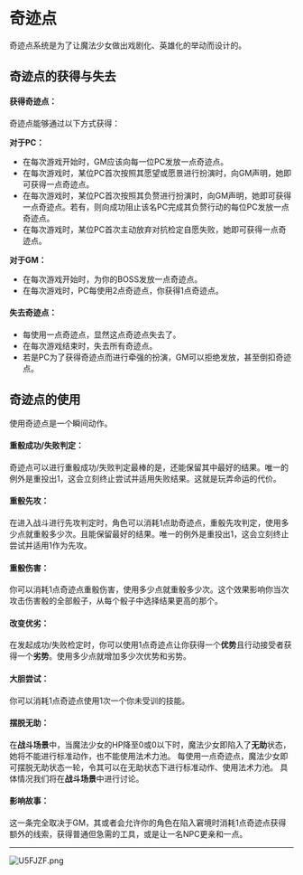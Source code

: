 # 奇迹点

奇迹点系统是为了让魔法少女做出戏剧化、英雄化的举动而设计的。

## 奇迹点的获得与失去

#### 获得奇迹点：

奇迹点能够通过以下方式获得：

**对于PC：**
* 在每次游戏开始时，GM应该向每一位PC发放一点奇迹点。
* 在每次游戏时，某位PC首次按照其愿望或愿景进行扮演时，向GM声明，她即可获得一点奇迹点。
* 在每次游戏时，某位PC首次按照其负赘进行扮演时，向GM声明，她即可获得一点奇迹点。若有，则向成功阻止该名PC完成其负赘行动的每位PC发放一点奇迹点。
* 在每次游戏时，某位PC首次主动放弃对抗检定自愿失败，她即可获得一点奇迹点。

**对于GM：**
* 在每次游戏开始时，为你的BOSS发放一点奇迹点。
* 在每次游戏时，PC每使用2点奇迹点，你获得1点奇迹点。

#### 失去奇迹点：

* 每使用一点奇迹点，显然这点奇迹点失去了。
* 在每次游戏结束时，失去所有奇迹点。
* 若是PC为了获得奇迹点而进行牵强的扮演，GM可以拒绝发放，甚至倒扣奇迹点。

## 奇迹点的使用

使用奇迹点是一个瞬间动作。

#### 重骰成功/失败判定：

奇迹点可以进行重骰成功/失败判定最棒的是，还能保留其中最好的结果。唯一的例外是重投出1，这会立刻终止尝试并适用失败结果。这就是玩弄命运的代价。

#### 重骰先攻：

在进入战斗进行先攻判定时，角色可以消耗1点助奇迹点，重骰先攻判定，使用多少点就重骰多少次。且能保留最好的结果。唯一的例外是重投出1，这会立刻终止尝试并适用1作为先攻。

#### 重骰伤害：
你可以消耗1点奇迹点重骰伤害，使用多少点就重骰多少次。这个效果影响你当次攻击伤害骰的全部骰子，从每个骰子中选择结果更高的那个。

#### 改变优劣：

在发起成功/失败检定时，你可以使用1点奇迹点让你获得一个**优势**且行动接受者获得一个**劣势**。使用多少点就增加多少次优势和劣势。

#### 大胆尝试：
你可以消耗1点奇迹点使用1次一个你未受训的技能。

#### 摆脱无助：

在**战斗场景**中，当魔法少女的HP降至0或0以下时，魔法少女即陷入了**无助**状态，她将不能进行标准动作，也不能使用法术力池。
每使用一点奇迹点，魔法少女即可摆脱无助状态一轮，令其可以在无助状态下进行标准动作、使用法术力池。
具体情况我们将在**战斗场景**中进行讨论。

#### 影响故事：
这一条完全取决于GM，其或者会允许你的角色在陷入窘境时消耗1点奇迹点获得额外的线索，获得普通但急需的工具，或是让一名NPC更亲和一点。

***

<img src="https://s1.ax1x.com/2020/07/20/U5FJZF.png" alt="U5FJZF.png" border="0" />


